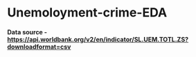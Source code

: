 # Unemoloyment-crime-EDA
#### Data source - https://api.worldbank.org/v2/en/indicator/SL.UEM.TOTL.ZS?downloadformat=csv
